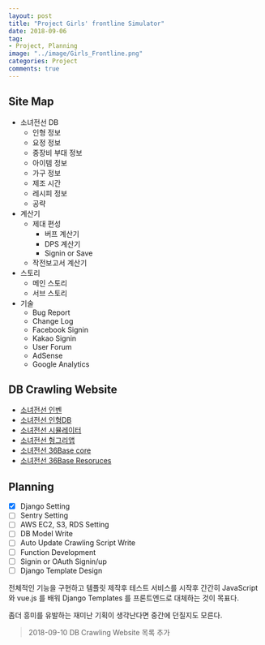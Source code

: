 ```yaml
---
layout: post
title: "Project Girls' frontline Simulator"
date: 2018-09-06
tag:
- Project, Planning
image: "../image/Girls_Frontline.png"
categories: Project
comments: true
---
```

## Site Map
- 소녀전선 DB
	- 인형 정보
	- 요정 정보
	- 중장비 부대 정보
	- 아이템 정보
	- 가구 정보
	- 제조 시간
	- 레시피 정보
	- 공략
- 계산기
	- 제대 편성
		- 버프 계산기
		- DPS 계산기
		- Signin or Save
	- 작전보고서 계산기
- 스토리
	- 메인 스토리
	- 서브 스토리
- 기술
	- Bug Report
	- Change Log
	- Facebook Signin
	- Kakao Signin
	- User Forum
	- AdSense
	- Google Analytics

## DB Crawling Website
- [소녀전선 인벤](http://gf.inven.co.kr)
- [소녀전선 인형DB](https://www.girlsfrontlinedb.com)
- [소녀전선 시뮬레이터](http://gfl.zzzzz.kr/?lang=ko)
- [소녀전선 헝그리앱](https://www.hungryapp.co.kr/bbs/game_girlsfrontline_char.php)
- [소녀전선 36Base core](https://github.com/36base)
- [소녀전선 36Base Resoruces](https://github.com/36base/girlsfrontline-resources)

## Planning
- [x] Django Setting
- [ ] Sentry Setting
- [ ] AWS EC2, S3, RDS Setting
- [ ] DB Model Write
- [ ] Auto Update Crawling Script Write
- [ ] Function Development
- [ ] Signin or OAuth Signin/up
- [ ] Django Template Design

전체적인 기능을 구현하고 템플릿 제작후 테스트 서비스를 시작후 간간히 JavaScript 와 vue.js 를 배워 Django Templates 를 프론트엔드로 대체하는 것이 목표다.

좀더 흥미를 유발하는 재미난 기획이 생각난다면 중간에 던질지도 모른다.

> 2018-09-10 DB Crawling Website 목록 추가